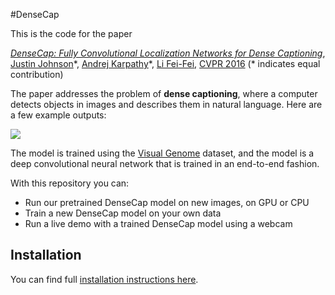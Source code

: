#DenseCap

This is the code for the paper

*[DenseCap: Fully Convolutional Localization Networks for Dense Captioning](http://cs.stanford.edu/people/jcjohns/papers/densecap/JohnsonCVPR2016.pdf)*, [Justin Johnson](http://cs.stanford.edu/people/jcjohns/)\*, [Andrej Karpathy](http://cs.stanford.edu/people/karpathy/)\*, [Li Fei-Fei](http://vision.stanford.edu/feifeili/), [CVPR 2016](http://cvpr2016.thecvf.com/) (\* indicates equal contribution)

The paper addresses the problem of **dense captioning**, where a computer detects objects in images and describes them in natural language. Here are a few example outputs:

<img src='imgs/resultsfig.png'>

The model is trained using the [Visual Genome](https://visualgenome.org/) dataset, and the model is a deep convolutional neural network
that is trained in an end-to-end fashion.

With this repository you can:

- Run our pretrained DenseCap model on new images, on GPU or CPU
- Train a new DenseCap model on your own data
- Run a live demo with a trained DenseCap model using a webcam

## Installation

You can find full [installation instructions here](doc/INSTALL.md).
